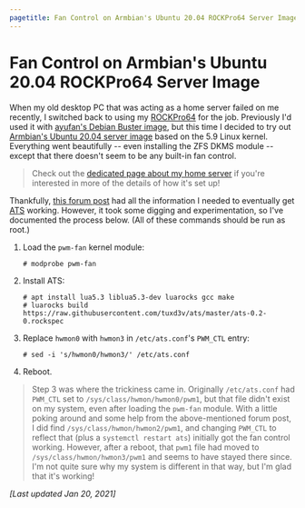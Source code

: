 ```yaml
---
pagetitle: Fan Control on Armbian's Ubuntu 20.04 ROCKPro64 Server Image
---
```


# Fan Control on Armbian's Ubuntu 20.04 ROCKPro64 Server Image

When my old desktop PC that was acting as a home server failed on me recently, I switched back to using my [ROCKPro64](https://www.pine64.org/rockpro64/) for the job. Previously I'd used it with [ayufan's Debian Buster image](https://github.com/ayufan-rock64/linux-build/releases/tag/0.9.14), but this time I decided to try out [Armbian's Ubuntu 20.04 server image](https://www.armbian.com/rockpro64/) based on the 5.9 Linux kernel. Everything went beautifully -- even installing the ZFS DKMS module -- except that there doesn't seem to be any built-in fan control.

> Check out the [dedicated page about my home server](/creations/home-server.html) if you're interested in more of the details of how it's set up!

Thankfully, [this forum post](https://forum.armbian.com/topic/12936-how-to-control-fan-on-rockpro64/) had all the information I needed to eventually get [ATS](https://github.com/tuxd3v/ats) working. However, it took some digging and experimentation, so I've documented the process below. (All of these commands should be run as root.)

1. Load the `pwm-fan` kernel module:

    ```
    # modprobe pwm-fan
    ```

2. Install ATS:

    ```
    # apt install lua5.3 liblua5.3-dev luarocks gcc make
    # luarocks build https://raw.githubusercontent.com/tuxd3v/ats/master/ats-0.2-0.rockspec
    ```

3. Replace `hwmon0` with `hwmon3` in `/etc/ats.conf`'s `PWM_CTL` entry:

    ```
    # sed -i 's/hwmon0/hwmon3/' /etc/ats.conf
    ```

4. Reboot.

> Step 3 was where the trickiness came in. Originally `/etc/ats.conf` had `PWM_CTL` set to `/sys/class/hwmon/hwmon0/pwm1`, but that file didn't exist on my system, even after loading the `pwm-fan` module. With a little poking around and some help from the above-mentioned forum post, I did find `/sys/class/hwmon/hwmon2/pwm1`, and changing `PWM_CTL` to reflect that (plus a `systemctl restart ats`) initially got the fan control working. However, after a reboot, that `pwm1` file had moved to `/sys/class/hwmon/hwmon3/pwm1` and seems to have stayed there since. I'm not quite sure why my system is different in that way, but I'm glad that it's working!

*[Last updated Jan 20, 2021]*
